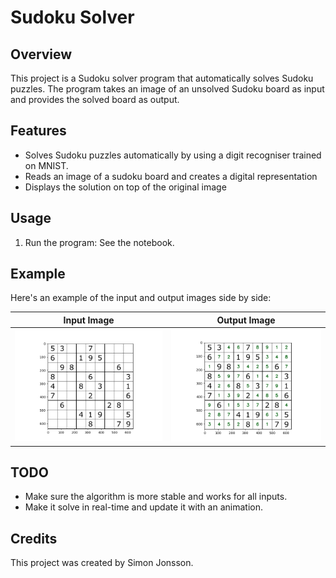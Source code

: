# Sudoku Solver

## Overview
This project is a Sudoku solver program that automatically solves Sudoku puzzles. The program takes an image of an unsolved Sudoku board as input and provides the solved board as output.

## Features
- Solves Sudoku puzzles automatically by using a digit recogniser trained on MNIST.
- Reads an image of a sudoku board and creates a digital representation
- Displays the solution on top of the original image

## Usage
1. Run the program: See the notebook.

## Example
Here's an example of the input and output images side by side:

| Input Image | Output Image |
|-------------|--------------|
| ![Input Image](results/original.png) | ![Output Image](results/solved.png) |



## TODO
- Make sure the algorithm is more stable and works for all inputs.
- Make it solve in real-time and update it with an animation.

## Credits
This project was created by Simon Jonsson.
